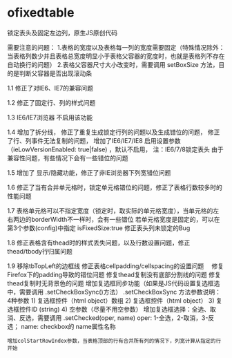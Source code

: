 # ofixedtable

锁定表头及固定左边列，原生JS原创代码

需要注意的问题：
1.表格的宽度以及表格每一列的宽度需要固定（特殊情况除外：当表格列数少并且表格总宽度明显小于表格父容器的宽度时，也就是表格列不存在自动换行的问题）
2.表格父容器尺寸大小改变时，需要调用 setBoxSize 方法，目的是判断父容器是否出现滚动条

1.1 修正了对IE6、IE7的兼容问题

1.2 修正了固定行、列的样式问题

1.3 IE6/IE7浏览器 不启用该功能

1.4 增加了拆分线，
修正了重复生成锁定行列的问题以及生成错位的问题，
修正了行、列事件无法复制的问题，
增加了IE6/IE7/IE8 启用设置参数（ieLowVersionEnabled: true|false) ，默认不启用，
注：IE6/7/8锁定表头 由于兼容性问题，有些情况下会有一些错位的问题

1.5 增加了 显示/隐藏功能，修正了非IE浏览器下列宽错位问题

1.6 修正了当有合并单元格时，锁定单元格错位的问题，修正了表格行数较多时的性能问题

1.7 表格单元格可以不指定宽度（锁定时，取实际的单元格宽度），当单元格的左右两边的borderWidth不一样时，会有一些错位
若单元格宽度是固定的，可以在第3个参数(config)中指定 isFixedSize:true
修正表头列未锁定的Bug

1.8 修正表格含有thead时的样式丢失问题，以及行数设置问题，修正thead/tbody行归属问题

1.9 移除tbTopLeft的边框线
    修正表格cellpadding/cellspacing的设置问题
  　修复Firefox下的padding导致的错位问题
    修复thead复制没有底部分割线的问题
    修复thead复制时无背景色的问题
    增加复选框同步功能（如果是JS代码设置复选框选中，需要调用 .setCheckBoxSync()方法）
    .setCheckBoxSync 方法参数说明：4种参数
    1) 复选框控件（html object）数组
    2) 复选框控件（html object）
    3) 复选框控件ID (string)
    4) 空参数（尽量不用空参数）
    增加复选框选择：全选、取消、反选，需要调用 .setChecked(oper, name) oper: 1-全选，2-取消，3-反选； name: checkbox的 name属性名称
    
    增加colStartRowIndex参数，当表格顶部的行有合并所有列的情况下，列宽计算从指定的行开始
